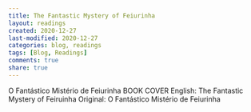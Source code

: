 ```yaml
---
title: The Fantastic Mystery of Feiurinha
layout: readings
created: 2020-12-27
last-modified: 2020-12-27
categories: blog, readings
tags: [Blog, Readings]
comments: true
share: true
---
```

O Fantástico Mistério de Feiurinha
BOOK COVER
English: The Fantastic Mystery of Feiruinha
Original: O Fantástico Mistério de Feiurinha

